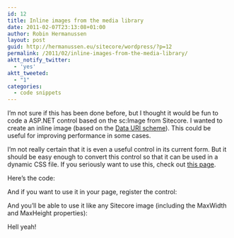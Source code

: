 ```yaml
---
id: 12
title: Inline images from the media library
date: 2011-02-07T23:13:08+01:00
author: Robin Hermanussen
layout: post
guid: http://hermanussen.eu/sitecore/wordpress/?p=12
permalink: /2011/02/inline-images-from-the-media-library/
aktt_notify_twitter:
  - 'yes'
aktt_tweeted:
  - "1"
categories:
  - code snippets
---
```

I&#8217;m not sure if this has been done before, but I thought it would be fun to code a ASP.NET control based on the sc:Image from Sitecore. I wanted to create an inline image (based on the <a title="Data URI scheme on Wikipedia" href="http://en.wikipedia.org/wiki/Data_URI_scheme" onclick="javascript:_gaq.push(['_trackEvent','outbound-article','http://en.wikipedia.org']);">Data URI scheme</a>). This could be useful for improving performance in some cases.

I&#8217;m not really certain that it is even a useful control in its current form. But it should be easy enough to convert this control so that it can be used in a dynamic CSS file. If you seriously want to use this, check out <a title="Inline Images with Data URLs" href="http://www.websiteoptimization.com/speed/tweak/inline-images/" onclick="javascript:_gaq.push(['_trackEvent','outbound-article','http://www.websiteoptimization.com']);">this page</a>.

Here&#8217;s the code:  


And if you want to use it in your page, register the control:  


And you&#8217;ll be able to use it like any Sitecore image (including the MaxWidth and MaxHeight properties):  


Hell yeah!